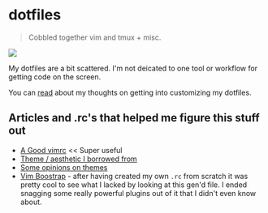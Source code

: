 # dotfiles

> Cobbled together vim and tmux + misc.

![](https://cloud.githubusercontent.com/assets/12987958/24837291/e1518a48-1cfe-11e7-8ec2-d3f467e5b298.png)

My dotfiles are a bit scattered. I'm not deicated to one tool or workflow for getting code on the screen.

You can [read](http://tylersloane.com/post/dotfile_discovery/) about my thoughts on getting into customizing my dotfiles. 


## Articles and .rc's that helped me figure this stuff out

- [A Good vimrc](https://dougblack.io/words/a-good-vimrc.html) << Super useful
- [Theme / aesthetic I borrowed from](https://www.reddit.com/r/unixporn/comments/5vke7s/osx_iterm2_tmux_vim/)
- [Some opinions on themes](https://www.reddit.com/r/vim/comments/4bttx2/whats_your_favourite_dark_256colour_theme/)
- [Vim Boostrap](https://vim-bootstrap.com/) - after having created my own `.rc` from scratch it was pretty cool to see what I lacked by looking at this gen'd file. I ended snagging some really powerful plugins out of it that I didn't even know about.
